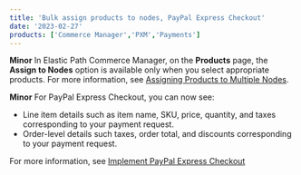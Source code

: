 ```yaml
---
title: 'Bulk assign products to nodes, PayPal Express Checkout'
date: '2023-02-27'
products: ['Commerce Manager','PXM','Payments']
---
```

**Minor**
In Elastic Path Commerce Manager, on the **Products** page, the **Assign to Nodes** option is available only when you select appropriate products. For more information, see [Assigning Products to Multiple Nodes](/docs/pxm/hierarchies/hierarchy#assigning-products-to-multiple-nodes).

**Minor**
For PayPal Express Checkout, you can now see:

  - Line item details such as item name, SKU, price, quantity, and taxes corresponding to your payment request.
  - Order-level details such taxes, order total, and discounts corresponding to your payment request.

  For more information, see [Implement PayPal Express Checkout](/docs/commerce-cloud/payments/payments-developer/implement-paypal-express-checkout)
